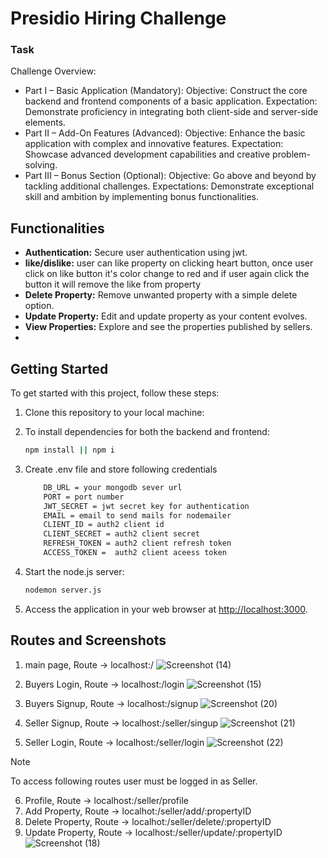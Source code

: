 # Presidio Hiring Challenge

### Task

Challenge Overview:
- Part I – Basic Application (Mandatory):
Objective: Construct the core backend and frontend components of a basic application.
Expectation: Demonstrate proficiency in integrating both client-side and server-side elements.
- Part II – Add-On Features (Advanced):
Objective: Enhance the basic application with complex and innovative features.
Expectation: Showcase advanced development capabilities and creative problem-solving.
- Part III – Bonus Section (Optional):
Objective: Go above and beyond by tackling additional challenges.
Expectations: Demonstrate exceptional skill and ambition by implementing bonus functionalities.
## Functionalities

- **Authentication:** Secure user authentication using jwt.
- **like/dislike:** user can like property on clicking heart button, once user click on like button it's color change to red and
    if user again click the button it will remove the like from property
- **Delete Property:** Remove unwanted property with a simple delete option.
- **Update Property:** Edit and update property as your content evolves.
- **View Properties:** Explore and see the properties published by sellers.
- 
## Getting Started

To get started with this project, follow these steps:

1. Clone this repository to your local machine:

2. To install dependencies for both the backend and frontend:
    
    ```bash
    npm install || npm i
    ```
3. Create .env file and store following credentials
    ```bash
        DB_URL = your mongodb sever url
        PORT = port number
        JWT_SECRET = jwt secret key for authentication
        EMAIL = email to send mails for nodemailer
        CLIENT_ID = auth2 client id
        CLIENT_SECRET = auth2 client secret
        REFRESH_TOKEN = auth2 client refresh token
        ACCESS_TOKEN =  auth2 client aceess token
    ```
4. Start the node.js server:
    
    ```bash
    nodemon server.js
    ```
5. Access the application in your web browser at [http://localhost:3000](http://localhost:8000).

## Routes and Screenshots
1. main page,  Route -> localhost:/
   ![Screenshot (14)](https://github.com/akgawai31/Rentify/assets/76953374/b60ade7d-3c74-417a-b007-504671381316)

3. Buyers Login, Route -> localhost:/login
   ![Screenshot (15)](https://github.com/akgawai31/Rentify/assets/76953374/15e6ce7c-c4c4-4efe-9c61-6b3a8f342665)

4. Buyers Signup, Route -> localhost:/signup
   ![Screenshot (20)](https://github.com/akgawai31/Rentify/assets/76953374/bc4b4799-20a1-47e2-89cd-f91bc86268ed)

5. Seller Signup, Route -> localhost:/seller/singup
    ![Screenshot (21)](https://github.com/akgawai31/Rentify/assets/76953374/c4186a56-8b59-4439-8c5c-61d3051bf627)

6. Seller Login, Route -> localhost:/seller/login
   ![Screenshot (22)](https://github.com/akgawai31/Rentify/assets/76953374/0ee33a43-89eb-47cf-ad49-bee323dd549f)
   
> [!NOTE]
> To access following routes user must be logged in as Seller.
6. Profile, Route -> localhost:/seller/profile
6. Add Property, Route -> localhot:/seller/add/:propertyID
7. Delete Property, Route -> localhot:/seller/delete/:propertyID
8. Update Property, Route -> localhost:/seller/update/:propertyID
  ![Screenshot (18)](https://github.com/akgawai31/Rentify/assets/76953374/334d7bf5-78b2-4099-b404-3a09a43f5ee3)
